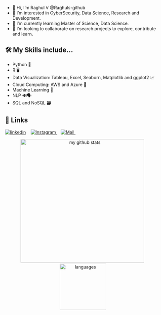 - 👋 Hi, I’m Raghul V @Raghuls-github
- 👀 I’m interested in CyberSecurity, Data Science, Research and Development.
- 🌱 I’m currently learning Master of Science, Data Science.
- 💞️ I’m looking to collaborate on research projects to explore, contribute and learn.

## 🛠 My Skills include...
- Python 🐍
- R 🖥️
- Data Visualization: Tableau, Excel, Seaborn, Matplotlib and ggplot2 📈
- Cloud Computing: AWS and Azure 💭
- Machine Learning 🤖
- NLP 🔊🗣️
- SQL and NoSQL 🗃️

## 🔗 Links

[![linkedin](https://img.shields.io/badge/linkedin-0A66C2?style=for-the-badge&logo=linkedin&logoColor=white)](https://www.linkedin.com/in/raghul-vijayakumar/) &nbsp;&nbsp;
<a href="https://www.instagram.com/r.a.ghulstark/">
  <img alt="Instagram" src="https://img.shields.io/badge/Instagram-E4405F?style=for-the-badge&logo=instagram&logoColor=white" />
</a> &nbsp;&nbsp;
<a href="mailto:raghul1785@gmail.com">
  <img alt="Mail" src="https://img.shields.io/badge/Gmail-D14836?style=for-the-badge&logo=gmail&logoColor=white" />
</a> &nbsp;&nbsp;



<p align="center">
<img src="https://github-readme-stats.vercel.app/api?username=Raghuls-github&show_icons=true&theme=radical&count_private=true" alt="my github stats" width="400"/>&nbsp; <img src="https://github-readme-stats.vercel.app/api/top-langs/?username=Raghuls-github&langs_count=4&layout=compact&theme=radical&count_private=true" alt="languages" height="150">
</p>
